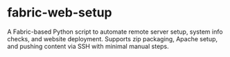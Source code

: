 # fabric-web-setup
A Fabric-based Python script to automate remote server setup, system info checks, and website deployment. Supports zip packaging, Apache setup, and pushing content via SSH with minimal manual steps.

